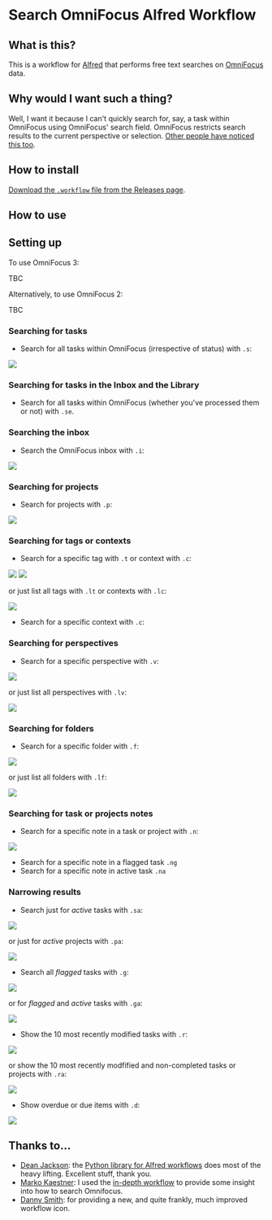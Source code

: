 # Search OmniFocus Alfred Workflow

## What is this?

This is a workflow for [Alfred](http://www.alfredapp.com/) that performs free text searches on [OmniFocus](http://www.omnigroup.com/omnifocus) data.

## Why would I want such a thing?

Well, I want it because I can't quickly search for, say, a task within OmniFocus using OmniFocus' search field. OmniFocus restricts search results to the current perspective or selection. [Other people have noticed this too](https://discourse.omnigroup.com/t/how-to-search-all-content-a-via-changed-perspective/366).

## How to install

[Download the `.workflow` file from the Releases page](https://github.com/rhydlewis/search-omnifocus/releases/).

## How to use

## Setting up

To use OmniFocus 3:

TBC

Alternatively, to use OmniFocus 2:

TBC

### Searching for tasks

* Search for all tasks within OmniFocus (irrespective of status) with `.s`:

![](./images/search-for-tasks.png)

### Searching for tasks in the Inbox and the Library 

* Search for all tasks within OmniFocus (whether you've processed them or not) with `.se`.

### Searching the inbox

* Search the OmniFocus inbox with `.i`:

![](./images/search-inbox.png)

### Searching for projects

* Search for projects with `.p`:

![](./images/search-for-project.png)

### Searching for tags or contexts

* Search for a specific tag with `.t` or context with `.c`:

![](./images/search-for-tag.png)
![](./images/search-for-context.png)

or just list all tags with `.lt` or contexts with `.lc`:

![](./images/list-tags.png)

* Search for a specific context with `.c`:

### Searching for perspectives

* Search for a specific perspective with `.v`:

![](./images/search-for-perspectives.png)

or just list all perspectives with `.lv`:

![](./images/list-perspectives.png)

### Searching for folders

* Search for a specific folder with `.f`:

![](./images/search-for-folders.png)

or just list all folders with `.lf`:

![](./images/list-folders.png)

### Searching for task or projects notes
 
* Search for a specific note in a task or project with `.n`:

![](./images/search-note.png)

* Search for a specific note in a flagged task `.ng`
* Search for a specific note in active task `.na`

### Narrowing results

* Search just for *active* tasks with `.sa`:

![](./images/search-for-active-tasks.png)

or just for *active* projects with `.pa`:

![](./images/search-for-active-projects.png)

* Search all *flagged* tasks with `.g`:
 
![](./images/search-for-flagged-tasks.png)

or for *flagged* and *active* tasks with `.ga`:

![](./images/search-for-flagged-active-tasks.png)

* Show the 10 most recently modified tasks with `.r`:

![](./images/show-recent-tasks.png)

or show the 10 most recently modfified and non-completed tasks or projects with `.ra`:

![](./images/show-recent-active-tasks.png)

* Show overdue or due items with `.d`:

![](./images/overdue-tasks.png)

## Thanks to...

* [Dean Jackson](https://github.com/deanishe): the [Python library for Alfred workflows](https://github.com/deanishe/alfred-workflow) does most of the heavy lifting. Excellent stuff, thank you.
* [Marko Kaestner](https://github.com/markokaestner): I used the [in-depth workflow](https://github.com/markokaestner/of-task-actions) to provide some insight into how to search Omnifocus.
* [Danny Smith](https://github.com/dannysmith): for providing a new, and quite frankly, much improved workflow icon.


